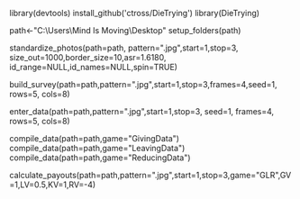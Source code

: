 library(devtools)
install_github('ctross/DieTrying')
library(DieTrying)

path<-"C:\\Users\\Mind Is Moving\\Desktop"
setup_folders(path)

standardize_photos(path=path, pattern=".jpg",start=1,stop=3, size_out=1000,border_size=10,asr=1.6180, id_range=NULL,id_names=NULL,spin=TRUE)

build_survey(path=path,pattern=".jpg",start=1,stop=3,frames=4,seed=1, rows=5, cols=8)

enter_data(path=path,pattern=".jpg",start=1,stop=3, seed=1, frames=4, rows=5, cols=8)

compile_data(path=path,game="GivingData")
compile_data(path=path,game="LeavingData")
compile_data(path=path,game="ReducingData")

calculate_payouts(path=path,pattern=".jpg",start=1,stop=3,game="GLR",GV=1,LV=0.5,KV=1,RV=-4)
   


